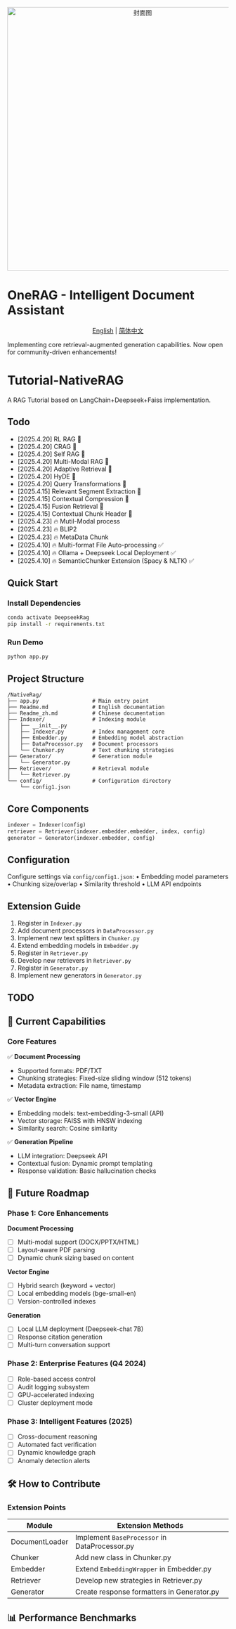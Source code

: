 
<p align="center">
  <img src="poster.jpg" alt="封面图" width="600" />
</p>

# OneRAG - Intelligent Document Assistant 

<p align="center">
  <a href="https://github.com/Hlufies/OneRAG/blob/main/Tutorial/NativeRag/Readme.md">English</a> | 
  <a href="https://github.com/Hlufies/OneRAG/blob/main/Tutorial/NativeRag/Readme_zh.md">简体中文</a>
</p>


Implementing core retrieval-augmented generation capabilities. Now open for community-driven enhancements!

# Tutorial-NativeRAG

A RAG Tutorial based on LangChain+Deepseek+Faiss implementation.

## Todo
- [2025.4.20]  RL RAG 🔄
- [2025.4.20]  CRAG 🔄
- [2025.4.20]  Self RAG 🔄
- [2025.4.20]  Multi-Modal RAG 🔄
- [2025.4.20]  Adaptive Retrieval 🔄
- [2025.4.20]  HyDE 🔄
- [2025.4.20]  Query Transformations 🔄
- [2025.4.15]  Relevant Segment Extraction 🔄
- [2025.4.15]  Contextual Compression 🔄
- [2025.4.15]  Fusion Retrieval 🔄
- [2025.4.15]  Contextual Chunk Header 🔄
- [2025.4.23] 🔥 Mutil-Modal process
- [2025.4.23] 🔥 BLIP2
- [2025.4.23] 🔥 MetaData Chunk
- [2025.4.10] 🔥 Multi-format File Auto-processing ✅
- [2025.4.10] 🔥 Ollama + Deepseek Local Deployment ✅
- [2025.4.10] 🔥 SemanticChunker Extension (Spacy & NLTK) ✅

## Quick Start
### Install Dependencies
```bash
conda activate DeepseekRag
pip install -r requirements.txt
```

### Run Demo
```bash
python app.py
```

## Project Structure

```
/NativeRag/
├── app.py                 # Main entry point
├── Readme.md              # English documentation
├── Readme_zh.md           # Chinese documentation
├── Indexer/               # Indexing module
│   ├── __init__.py
│   ├── Indexer.py         # Index management core
│   ├── Embedder.py        # Embedding model abstraction
│   ├── DataProcessor.py   # Document processors
│   └── Chunker.py         # Text chunking strategies
├── Generator/             # Generation module
│   └── Generator.py       
├── Retriever/             # Retrieval module
│   └── Retriever.py
└── config/                # Configuration directory
    └── config1.json
```

## Core Components

```python
indexer = Indexer(config)
retriever = Retriever(indexer.embedder.embedder, index, config)
generator = Generator(indexer.embedder, config)
```

## Configuration
Configure settings via `config/config1.json`:
• Embedding model parameters
• Chunking size/overlap
• Similarity threshold
• LLM API endpoints

## Extension Guide
1. Register in `Indexer.py`
2. Add document processors in `DataProcessor.py`
3. Implement new text splitters in `Chunker.py`
4. Extend embedding models in `Embedder.py`
5. Register in `Retriever.py`
6. Develop new retrievers in `Retriever.py`
7. Register in `Generator.py`
8. Implement new generators in `Generator.py`





## TODO

## 🚀 Current Capabilities

### Core Features
✅ **Document Processing**  
- Supported formats: PDF/TXT 
- Chunking strategies: Fixed-size sliding window (512 tokens)  
- Metadata extraction: File name, timestamp  

✅ **Vector Engine**  
- Embedding models: text-embedding-3-small (API)  
- Vector storage: FAISS with HNSW indexing  
- Similarity search: Cosine similarity  

✅ **Generation Pipeline**  
- LLM integration: Deepseek API  
- Contextual fusion: Dynamic prompt templating  
- Response validation: Basic hallucination checks  


## 🔭 Future Roadmap
### Phase 1: Core Enhancements
**Document Processing**  
- [ ] Multi-modal support (DOCX/PPTX/HTML)  
- [ ] Layout-aware PDF parsing  
- [ ] Dynamic chunk sizing based on content  

**Vector Engine**  
- [ ] Hybrid search (keyword + vector)  
- [ ] Local embedding models (bge-small-en)  
- [ ] Version-controlled indexes  

**Generation**  
- [ ] Local LLM deployment (Deepseek-chat 7B)  
- [ ] Response citation generation  
- [ ] Multi-turn conversation support  

### Phase 2: Enterprise Features (Q4 2024)
- [ ] Role-based access control  
- [ ] Audit logging subsystem  
- [ ] GPU-accelerated indexing  
- [ ] Cluster deployment mode  

### Phase 3: Intelligent Features (2025)
- [ ] Cross-document reasoning  
- [ ] Automated fact verification  
- [ ] Dynamic knowledge graph  
- [ ] Anomaly detection alerts  

## 🛠️ How to Contribute

### Extension Points
| Module          | Extension Methods                      |
|-----------------|-----------------------------------------|
| DocumentLoader  | Implement `BaseProcessor` in DataProcessor.py |
| Chunker         | Add new class in Chunker.py             | 
| Embedder        | Extend `EmbeddingWrapper` in Embedder.py|
| Retriever       | Develop new strategies in Retriever.py  |
| Generator       | Create response formatters in Generator.py |



## 📊 Performance Benchmarks


